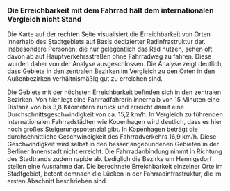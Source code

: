### Die Erreichbarkeit mit dem Fahrrad hält dem internationalen Vergleich nicht Stand

Die Karte auf der rechten Seite visualisiert die Erreichbarkeit von Orten innerhalb des Stadtgebiets auf Basis dedizierter
Radinfrastruktur dar. Insbesondere Personen, die nur gelegentlich das Rad nutzen, sehen oft davon ab auf Hauptverkehrsstraßen 
ohne Fahrradweg zu fahren. Diese wurden daher von der Analyse ausgeschlossen. Die Analyse zeigt deutlich, dass Gebiete in
den zentralen Bezirken im Vergleich zu den Orten in den Außenbezirken verhältnismäßig gut zu erreichen sind.

Die Gebiete mit der höchsten Erreichbarkeit befinden sich in den zentralen Bezirken.
Von hier legt eine Fahrradfahrerin innerhalb von 15 Minuten eine Distanz von bis 3,8 Kilometern zurück und erreicht 
damit eine Durchschnittsgeschwindigkeit von ca. 15,2 km/h. In Vergleich zu führenden internationalen Fahrradstädten wie 
Kopenhagen wird deutlich, dass es hier noch großes Steigerungspotenzial gibt. In Kopenhagen beträgt die 
durchschnittliche Geschwindigkeit des Fahrradverkehrs 16,9 km/h. Diese Geschwindigkeit wird selbst in den besser 
angebundenen Gebieten in der Berliner Innenstadt nicht erreicht. Die Fahrradanbindung nimmt in Richtung des Stadtrands 
zudem rapide ab. Lediglich die Bezirke um Hennigsdorf stellen eine Ausnahme dar. Die berechnete Erreichbarkeit einzelner 
Orte im Stadtgebiet, betont demnach die Lücken in der Fahrradinfrastruktur, die im ersten Abschnitt beschrieben sind.  
